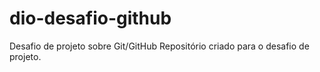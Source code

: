# dio-desafio-github
Desafio de projeto sobre Git/GitHub
Repositório criado para o desafio de projeto.
